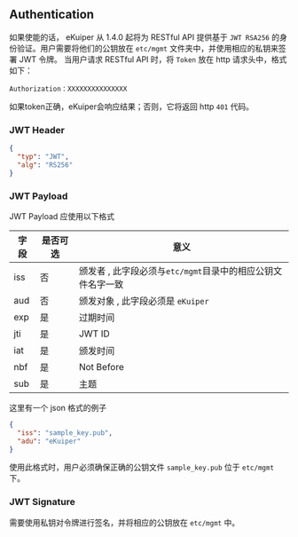 ## Authentication

如果使能的话， eKuiper 从 1.4.0 起将为 RESTful API 提供基于 `JWT RSA256` 的身份验证。用户需要将他们的公钥放在 `etc/mgmt` 文件夹中，并使用相应的私钥来签署 JWT 令牌。
当用户请求 RESTful API 时，将 `Token` 放在 http 请求头中，格式如下：
```
Authorization：XXXXXXXXXXXXXXX
```
如果token正确，eKuiper会响应结果；否则，它将返回 http `401` 代码。


### JWT Header

```json
{
  "typ": "JWT",
  "alg": "RS256"
}
```


### JWT Payload
JWT Payload 应使用以下格式

|  字段   | 是否可选 |  意义  |
|  ----  | ----  | ----  |
| iss  | 否| 颁发者 ,  此字段必须与`etc/mgmt`目录中的相应公钥文件名字一致|
| aud  | 否 |颁发对象 , 此字段必须是 `eKuiper` |
| exp  | 是 |过期时间 |
| jti  | 是 |JWT ID |
| iat  | 是 |颁发时间 |
| nbf  | 是 |Not Before |
| sub  | 是 |主题 |

这里有一个 json 格式的例子
```json
{
  "iss": "sample_key.pub",
  "adu": "eKuiper"
}
```
使用此格式时，用户必须确保正确的公钥文件 `sample_key.pub` 位于 `etc/mgmt` 下。

### JWT Signature

需要使用私钥对令牌进行签名，并将相应的公钥放在 `etc/mgmt` 中。
